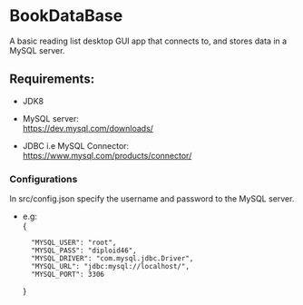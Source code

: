 # BookDataBase
A basic reading list desktop GUI app that connects to, and stores data in a MySQL server.

## Requirements:
- JDK8

- MySQL server:<br />
https://dev.mysql.com/downloads/<br />

- JDBC i.e MySQL Connector:<br />
https://www.mysql.com/products/connector/<br />

### Configurations
In src/config.json specify the username and password to the MySQL server.<br />
- e.g:<br />
	{
		
		"MYSQL_USER": "root",
		"MYSQL_PASS": "diploid46",
		"MYSQL_DRIVER": "com.mysql.jdbc.Driver",
		"MYSQL_URL": "jdbc:mysql://localhost/",
		"MYSQL_PORT": 3306
	}